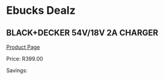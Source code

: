 
# Ebucks Dealz
## BLACK+DECKER 54V/18V 2A CHARGER
[Product Page](https://www.ebucks.com/web/shop/productSelected.do?prodId=1010900815&catId=1234924297)

Price: R399.00

Savings: 


	